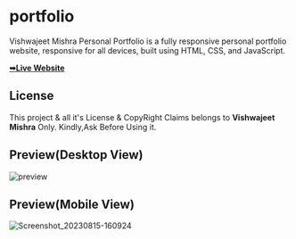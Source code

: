 

# portfolio


Vishwajeet Mishra Personal Portfolio is a fully responsive personal portfolio website, responsive for all devices, built using HTML, CSS, and JavaScript.

 <a href="https://vishwajeetmishra4.github.io/portfolio/"><strong>➥Live Website </strong></a> 
 
 </div>

## License

This project & all it's License & CopyRight Claims belongs to **Vishwajeet Mishra** Only. Kindly,Ask Before Using it. 

## Preview(Desktop View)

![preview](https://github.com/vishwajeetmishra4/portfolio/assets/135427511/ec2ca9f8-5a6f-49f4-9abf-99bc8247b3cb)


## Preview(Mobile View)
![Screenshot_20230815-160924](https://github.com/vishwajeetmishra4/portfolio/assets/135427511/58bed425-17ca-45b5-b5d0-edc7ccd6bc13)
